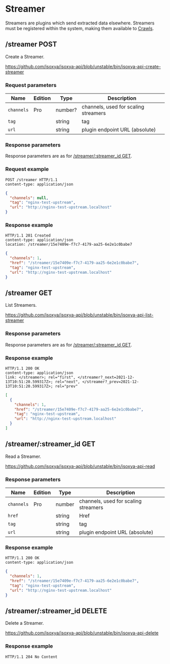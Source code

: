 # Streamer

Streamers are plugins which send extracted data elsewhere. Streamers must be registered within the system, making them available to [Crawls](Crawl.md).


## /streamer POST

Create a Streamer.

https://github.com/isoxya/isoxya-api/blob/unstable/bin/isoxya-api-create-streamer  

### Request parameters

| Name       | Edition | Type    | Description                          |
|------------|---------|---------|--------------------------------------|
| `channels` | Pro     | number? | channels, used for scaling streamers |
| `tag`      |         | string  | tag                                  |
| `url`      |         | string  | plugin endpoint URL (absolute)       |

### Response parameters

Response parameters are as for [/streamer/:streamer_id GET](#streamerstreamer_id-get).

### Request example

```http
POST /streamer HTTP/1.1
content-type: application/json
```

```json
{
  "channels": null,
  "tag": "nginx-test-upstream",
  "url": "http://nginx-test-upstream.localhost"
}
```

### Response example

```http
HTTP/1.1 201 Created
content-type: application/json
location: /streamer/15e7409e-f7c7-4179-aa25-6e2e1c0babe7
```

```json
{
  "channels": 1,
  "href": "/streamer/15e7409e-f7c7-4179-aa25-6e2e1c0babe7",
  "tag": "nginx-test-upstream",
  "url": "http://nginx-test-upstream.localhost"
}
```


## /streamer GET

List Streamers.

https://github.com/isoxya/isoxya-api/blob/unstable/bin/isoxya-api-list-streamer  

### Response parameters

Response parameters are as for [/streamer/:streamer_id GET](#streamerstreamer_id-get).

### Response example

```http
HTTP/1.1 200 OK
content-type: application/json
link: </streamer>; rel="first", </streamer?_next=2021-12-13T10:51:20.599317Z>; rel="next", </streamer?_prev=2021-12-13T10:51:20.599317Z>; rel="prev"
```

```json
[
  {
    "channels": 1,
    "href": "/streamer/15e7409e-f7c7-4179-aa25-6e2e1c0babe7",
    "tag": "nginx-test-upstream",
    "url": "http://nginx-test-upstream.localhost"
  }
]
```


## /streamer/:streamer_id GET

Read a Streamer.

https://github.com/isoxya/isoxya-api/blob/unstable/bin/isoxya-api-read  

### Response parameters

| Name       | Edition | Type   | Description                          |
|------------|---------|--------|--------------------------------------|
| `channels` | Pro     | number | channels, used for scaling streamers |
| `href`     |         | string | Href                                 |
| `tag`      |         | string | tag                                  |
| `url`      |         | string | plugin endpoint URL (absolute)       |

### Response example

```http
HTTP/1.1 200 OK
content-type: application/json
```

```json
{
  "channels": 1,
  "href": "/streamer/15e7409e-f7c7-4179-aa25-6e2e1c0babe7",
  "tag": "nginx-test-upstream",
  "url": "http://nginx-test-upstream.localhost"
}
```


## /streamer/:streamer_id DELETE

Delete a Streamer.

https://github.com/isoxya/isoxya-api/blob/unstable/bin/isoxya-api-delete  

### Response example

```http
HTTP/1.1 204 No Content
```
